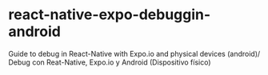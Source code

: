 # react-native-expo-debuggin-android
Guide to debug in React-Native with Expo.io and physical devices (android)/ Debug con Reat-Native, Expo.io y Android (Dispositivo físico)

